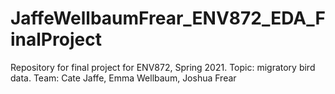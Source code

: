 # JaffeWellbaumFrear_ENV872_EDA_FinalProject
Repository for final project for ENV872, Spring 2021. Topic: migratory bird data. Team: Cate Jaffe, Emma Wellbaum, Joshua Frear

